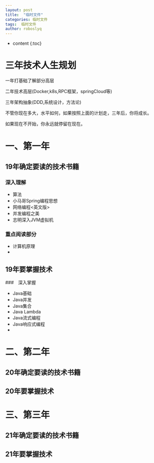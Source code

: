 ```yaml
---
layout: post
title:  "临时文件"
categories: 临时文件
tags:  临时文件
author: roboslyq
---
```

* content
{:toc}
# 三年技术人生规划

一年打基础了解部分高层

二年技术高层(Docker,k8s,RPC框架，springCloud等)

三年架构抽象(DDD,系统设计，方法论)

不管你现在多大，水平如何，如果按照上面的计划走，三年后，你将成长。

如果现在不开始，你永远就停留在现在。

# 一、第一年

## 19年确定要读的技术书籍



### 深入理解

- 算法
- 小马哥Spring编程思想
- 网络编程<英文版>
- 并发编程之美
- 志明深入JVM虚拟机

### 重点阅读部分

- 计算机原理
- 

## 19年要掌握技术

###　深入掌握

- Java基础
- Java并发
- Java集合
- Java Lambda
- Java流式编程
- Java响应式编程
- 

# 二、第二年

## 20年确定要读的技术书籍

## 20年要掌握技术

#  三、第三年

## 21年确定要读的技术书籍

## 21年要掌握技术